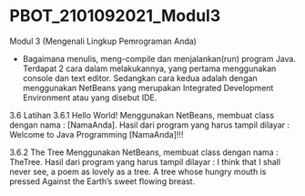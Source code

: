 # PBOT_2101092021_Modul3
Modul 3 (Mengenali Lingkup Pemrograman Anda)
- Bagaimana menulis, meng-compile dan menjalankan(run) program Java. Terdapat 2 cara dalam melakukannya, yang pertama menggunakan console dan text editor. Sedangkan cara kedua adalah dengan menggunakan NetBeans yang merupakan Integrated Development Environment atau yang disebut IDE.

3.6 Latihan
3.6.1 Hello World!
Menggunakan NetBeans, membuat class dengan nama : [NamaAnda]. Hasil dari
program yang harus tampil dilayar :
Welcome to Java Programming [NamaAnda]!!!

3.6.2 The Tree
Menggunakan NetBeans, membuat class dengan nama : TheTree. Hasil dari program
yang harus tampil dilayar :
I think that I shall never see, 
a poem as lovely as a tree. 
A tree whose hungry mouth is pressed 
Against the Earth’s sweet flowing breast.
